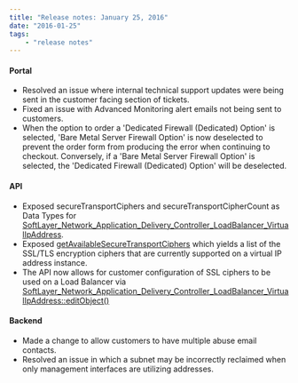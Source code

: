 ```yaml
---
title: "Release notes: January 25, 2016"
date: "2016-01-25"
tags:
    - "release notes"
---
```


#### Portal  
+ Resolved an issue where internal technical support updates were being sent in the customer facing section of tickets.
+ Fixed an issue with Advanced Monitoring alert emails not being sent to customers.
+ When the option to order a 'Dedicated Firewall (Dedicated) Option' is selected, 'Bare Metal Server Firewall Option' is now deselected to prevent the order form from producing the error when continuing to checkout. Conversely, if a 'Bare Metal Server Firewall Option' is selected, the 'Dedicated Firewall (Dedicated) Option' will be deselected.

#### API
+ Exposed secureTransportCiphers and secureTransportCipherCount as Data Types for [SoftLayer_Network_Application_Delivery_Controller_LoadBalancer_VirtualIpAddress](http://sldn.softlayer.com/reference/datatypes/SoftLayer_Network_Application_Delivery_Controller_LoadBalancer_VirtualIpAddress).
+ Exposed [getAvailableSecureTransportCiphers](http://sldn.softlayer.com/reference/services/SoftLayer_Network_Application_Delivery_Controller_LoadBalancer_VirtualIpAddres-15) which yields a list of the SSL/TLS encryption ciphers that are currently supported on a virtual IP address instance.
+ The API now allows for customer configuration of SSL ciphers to be used on a Load Balancer via [SoftLayer_Network_Application_Delivery_Controller_LoadBalancer_VirtualIpAddress::editObject()](http://sldn.softlayer.com/reference/services/SoftLayer_Network_Application_Delivery_Controller_LoadBalancer_VirtualIpAddress/e)

#### Backend
+ Made a change to allow customers to have multiple abuse email contacts.
+ Resolved an issue in which a subnet may be incorrectly reclaimed when only management interfaces are utilizing addresses.
